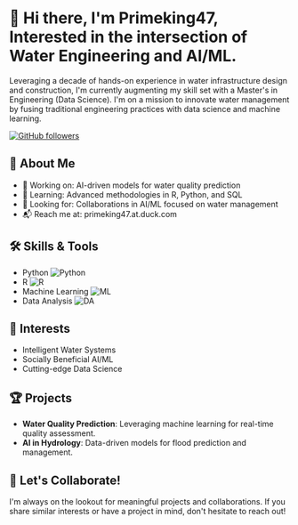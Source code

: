 # 👋 Hi there, I'm Primeking47, Interested in the intersection of Water Engineering and AI/ML.

Leveraging a decade of hands-on experience in water infrastructure design and construction, I'm currently augmenting my skill set with a Master's in Engineering (Data Science). I'm on a mission to innovate water management by fusing traditional engineering practices with data science and machine learning.

[![GitHub followers](https://img.shields.io/github/followers/primeking47?label=Follow&style=social)](https://github.com/primeking47)

## 👀 About Me

- 🔭 Working on: AI-driven models for water quality prediction
- 🌱 Learning: Advanced methodologies in R, Python, and SQL
- 🤝 Looking for: Collaborations in AI/ML focused on water management
- 📬 Reach me at: primeking47.at.duck.com

## 🛠 Skills & Tools

* Python ![Python](https://img.shields.io/badge/-Python-black?style=flat&logo=python)
* R ![R](https://img.shields.io/badge/-R-black?style=flat&logo=r)
* Machine Learning ![ML](https://img.shields.io/badge/-ML-black?style=flat&logo=machinelearning)
* Data Analysis ![DA](https://img.shields.io/badge/-DA-black?style=flat&logo=dataanalysis)

## 🎯 Interests

* Intelligent Water Systems
* Socially Beneficial AI/ML
* Cutting-edge Data Science

## 🏆 Projects

* **Water Quality Prediction**: Leveraging machine learning for real-time quality assessment.
* **AI in Hydrology**: Data-driven models for flood prediction and management.

## 📣 Let's Collaborate!

I'm always on the lookout for meaningful projects and collaborations. If you share similar interests or have a project in mind, don't hesitate to reach out!


<!---
primeking47/primeking47 is a ✨ special ✨ repository because its `README.md` (this file) appears on your GitHub profile.
You can click the Preview link to take a look at your changes.
--->
